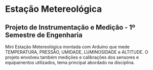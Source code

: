 <h1>
  Estação Metereológica
</h1>

<h2>
  Projeto de Instrumentação e Medição - 1º Semestre de Engenharia
</h2>

<p>
  Mini Estação Metereológica montada com Arduino que mede TEMPERATURA, PRESSÃO, UMIDADE, LUMINOSIDADE e ALTITUDE. O projeto envolveu também medições e calibrações dos sensores e equipamentos utilizados, tema principal abordado na disciplina.
</p>
  
